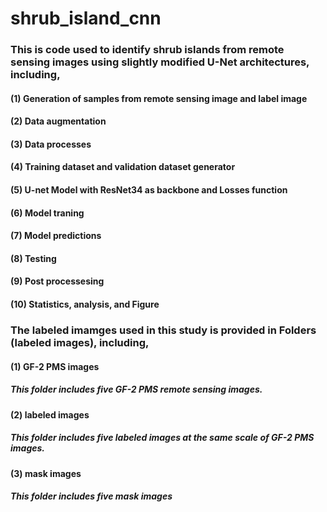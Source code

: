 # shrub_island_cnn
### This is code used to identify shrub islands from remote sensing images using slightly modified U-Net architectures, including,

#### (1) Generation of samples from remote sensing image and label image
#### (2) Data augmentation
#### (3) Data processes
#### (4) Training dataset and validation dataset generator
#### (5) U-net Model with ResNet34 as backbone and Losses function
#### (6) Model traning
#### (7) Model predictions
#### (8) Testing
#### (9) Post processesing
#### (10) Statistics, analysis, and Figure

### The labeled imamges used in this study is provided in Folders (labeled images), including,

#### (1) GF-2 PMS images
#####    This folder includes five GF-2 PMS remote sensing images. 
#### (2) labeled images
#####    This folder includes five labeled images at the same scale of GF-2 PMS images.
#### (3) mask images
#####    This folder includes five mask images 
